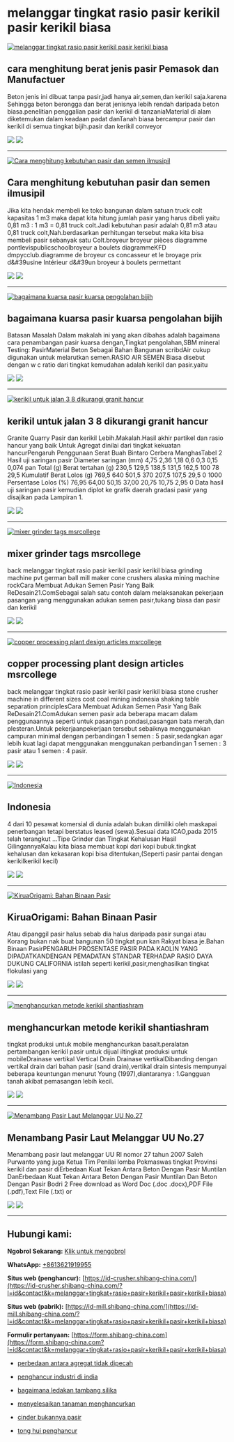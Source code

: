 # melanggar tingkat rasio pasir kerikil pasir kerikil biasa

<a href="https://swt.shibang-china.com/?l=id&img&k=melanggar+tingkat+rasio+pasir+kerikil+pasir+kerikil+biasa" target="_blank">![melanggar tingkat rasio pasir kerikil pasir kerikil biasa](http://static.shibang-china.com/all-800x300/1477.jpg)</a>

## cara menghitung berat jenis pasir Pemasok dan Manufactuer
Beton jenis ini dibuat tanpa pasir,jadi hanya air,semen,dan kerikil saja.karena Sehingga beton berongga dan berat jenisnya lebih rendah daripada beton biasa.penelitian penggalian pasir dan kerikil di tanzaniaMaterial di alam diketemukan dalam keadaan padat danTanah biasa bercampur pasir dan kerikil di semua tingkat bijih.pasir dan kerikil conveyor


<a href="https://whatsapp.shibangsoft.com/WhatsApp.php" target="_blank" title="WhatsApp">![](http://static.shibang-china.com/icon/whatsapp.png)</a> <a href="https://swt.shibang-china.com/?l=id&icon&k=melanggar+tingkat+rasio+pasir+kerikil+pasir+kerikil+biasa" target="_blank">![](http://static.shibang-china.com/icon/chat-id.png)</a>

---

<a href="https://swt.shibang-china.com/?l=id&img&k=melanggar+tingkat+rasio+pasir+kerikil+pasir+kerikil+biasa" target="_blank">![Cara menghitung kebutuhan pasir dan semen ilmusipil](http://static.shibang-china.com/all-800x300/938.jpg)</a>

## Cara menghitung kebutuhan pasir dan semen ilmusipil
Jika kita hendak membeli ke toko bangunan dalam satuan truck colt kapasitas 1 m3 maka dapat kita hitung jumlah pasir yang harus dibeli yaitu 0,81 m3 : 1 m3 = 0,81 truck colt.Jadi kebutuhan pasir adalah 0,81 m3 atau 0,81 truck colt,Nah.berdasarkan perhitungan tersebut maka kita bisa membeli pasir sebanyak satu Colt.broyeur broyeur pièces diagramme pontlevispublicschoolbroyeur a boulets diagrammeKFD dmpycclub.diagramme de broyeur cs concasseur et le broyage prix d&#39usine Intérieur d&#39un broyeur à boulets permettant


<a href="https://whatsapp.shibangsoft.com/WhatsApp.php" target="_blank" title="WhatsApp">![](http://static.shibang-china.com/icon/whatsapp.png)</a> <a href="https://swt.shibang-china.com/?l=id&icon&k=melanggar+tingkat+rasio+pasir+kerikil+pasir+kerikil+biasa" target="_blank">![](http://static.shibang-china.com/icon/chat-id.png)</a>

---

<a href="https://swt.shibang-china.com/?l=id&img&k=melanggar+tingkat+rasio+pasir+kerikil+pasir+kerikil+biasa" target="_blank">![bagaimana kuarsa pasir kuarsa pengolahan bijih](http://static.shibang-china.com/all-800x300/1143.jpg)</a>

## bagaimana kuarsa pasir kuarsa pengolahan bijih
Batasan Masalah Dalam makalah ini yang akan dibahas adalah bagaimana cara penambangan pasir kuarsa dengan,Tingkat pengolahan,SBM mineral Testing: PasirMaterial Beton Sebagai Bahan Bangunan scribdAir cukup digunakan untuk melarutkan semen.RASIO AIR SEMEN Biasa disebut dengan w c ratio dari tingkat kemudahan adalah kerikil dan pasir.yaitu


<a href="https://whatsapp.shibangsoft.com/WhatsApp.php" target="_blank" title="WhatsApp">![](http://static.shibang-china.com/icon/whatsapp.png)</a> <a href="https://swt.shibang-china.com/?l=id&icon&k=melanggar+tingkat+rasio+pasir+kerikil+pasir+kerikil+biasa" target="_blank">![](http://static.shibang-china.com/icon/chat-id.png)</a>

---

<a href="https://swt.shibang-china.com/?l=id&img&k=melanggar+tingkat+rasio+pasir+kerikil+pasir+kerikil+biasa" target="_blank">![kerikil untuk jalan 3 8 dikurangi granit hancur](http://static.shibang-china.com/all-800x300/1307.jpg)</a>

## kerikil untuk jalan 3 8 dikurangi granit hancur
Granite Quarry Pasir dan kerikil Lebih.Makalah.Hasil akhir partikel dan rasio hancur yang baik Untuk Agregat dinilai dari tingkat kekuatan hancurPengaruh Penggunaan Serat Buah Bintaro Cerbera ManghasTabel 2 Hasil uji saringan pasir Diameter saringan (mm) 4,75 2,36 1,18 0,6 0,3 0,15 0,074 pan Total (g) Berat tertahan (g) 230,5 129,5 138,5 131,5 162,5 100 78 29,5 Kumulatif Berat Lolos (g) 769,5 640 501,5 370 207,5 107,5 29,5 0 1000 Persentase Lolos (%) 76,95 64,00 50,15 37,00 20,75 10,75 2,95 0 Data hasil uji saringan pasir kemudian diplot ke grafik daerah gradasi pasir yang disajikan pada Lampiran 1.


<a href="https://whatsapp.shibangsoft.com/WhatsApp.php" target="_blank" title="WhatsApp">![](http://static.shibang-china.com/icon/whatsapp.png)</a> <a href="https://swt.shibang-china.com/?l=id&icon&k=melanggar+tingkat+rasio+pasir+kerikil+pasir+kerikil+biasa" target="_blank">![](http://static.shibang-china.com/icon/chat-id.png)</a>

---

<a href="https://swt.shibang-china.com/?l=id&img&k=melanggar+tingkat+rasio+pasir+kerikil+pasir+kerikil+biasa" target="_blank">![mixer grinder tags msrcollege](http://static.shibang-china.com/all-800x300/1443.jpg)</a>

## mixer grinder tags msrcollege
back melanggar tingkat rasio pasir kerikil pasir kerikil biasa grinding machine pvt german ball mill maker cone crushers alaska mining machine rockCara Membuat Adukan Semen Pasir Yang Baik ReDesain21.ComSebagai salah satu contoh dalam melaksanakan pekerjaan pasangan yang menggunakan adukan semen pasir,tukang biasa dan pasir dan kerikil


<a href="https://whatsapp.shibangsoft.com/WhatsApp.php" target="_blank" title="WhatsApp">![](http://static.shibang-china.com/icon/whatsapp.png)</a> <a href="https://swt.shibang-china.com/?l=id&icon&k=melanggar+tingkat+rasio+pasir+kerikil+pasir+kerikil+biasa" target="_blank">![](http://static.shibang-china.com/icon/chat-id.png)</a>

---

<a href="https://swt.shibang-china.com/?l=id&img&k=melanggar+tingkat+rasio+pasir+kerikil+pasir+kerikil+biasa" target="_blank">![copper processing plant design articles msrcollege](http://static.shibang-china.com/all-800x300/581.jpg)</a>

## copper processing plant design articles msrcollege
back melanggar tingkat rasio pasir kerikil pasir kerikil biasa stone crusher machine in different sizes cost coal mining indonesia shaking table separation principlesCara Membuat Adukan Semen Pasir Yang Baik ReDesain21.ComAdukan semen pasir ada beberapa macam dalam penggunaannya seperti untuk pasangan pondasi,pasangan bata merah,dan plesteran.Untuk pekerjaanpekerjaan tersebut sebaiknya menggunakan campuran minimal dengan perbandingan 1 semen : 5 pasir,sedangkan agar lebih kuat lagi dapat menggunakan menggunakan perbandingan 1 semen : 3 pasir atau 1 semen : 4 pasir.


<a href="https://whatsapp.shibangsoft.com/WhatsApp.php" target="_blank" title="WhatsApp">![](http://static.shibang-china.com/icon/whatsapp.png)</a> <a href="https://swt.shibang-china.com/?l=id&icon&k=melanggar+tingkat+rasio+pasir+kerikil+pasir+kerikil+biasa" target="_blank">![](http://static.shibang-china.com/icon/chat-id.png)</a>

---

<a href="https://swt.shibang-china.com/?l=id&img&k=melanggar+tingkat+rasio+pasir+kerikil+pasir+kerikil+biasa" target="_blank">![Indonesia](http://static.shibang-china.com/all-800x300/1492.jpg)</a>

## Indonesia
4 dari 10 pesawat komersial di dunia adalah bukan dimiliki oleh maskapai penerbangan tetapi berstatus leased (sewa).Sesuai data ICAO,pada 2015 telah terangkut …Tipe Grinder dan Tingkat Kehalusan Hasil GilingannyaKalau kita biasa membuat kopi dari kopi bubuk.tingkat kehalusan dan kekasaran kopi bisa ditentukan,(Seperti pasir pantai dengan kerikilkerikil kecil)


<a href="https://whatsapp.shibangsoft.com/WhatsApp.php" target="_blank" title="WhatsApp">![](http://static.shibang-china.com/icon/whatsapp.png)</a> <a href="https://swt.shibang-china.com/?l=id&icon&k=melanggar+tingkat+rasio+pasir+kerikil+pasir+kerikil+biasa" target="_blank">![](http://static.shibang-china.com/icon/chat-id.png)</a>

---

<a href="https://swt.shibang-china.com/?l=id&img&k=melanggar+tingkat+rasio+pasir+kerikil+pasir+kerikil+biasa" target="_blank">![KiruaOrigami: Bahan Binaan Pasir](http://static.shibang-china.com/all-800x300/210.jpg)</a>

## KiruaOrigami: Bahan Binaan Pasir
Atau dipanggil pasir halus sebab dia halus daripada pasir sungai atau Korang bukan nak buat bangunan 50 tingkat pun kan Rakyat biasa je.Bahan Binaan PasirPENGARUH PROSENTASE PASIR PADA KAOLIN YANG DIPADATKANDENGAN PEMADATAN STANDAR TERHADAP RASIO DAYA DUKUNG CALIFORNIA istilah seperti kerikil,pasir,menghasilkan tingkat flokulasi yang


<a href="https://whatsapp.shibangsoft.com/WhatsApp.php" target="_blank" title="WhatsApp">![](http://static.shibang-china.com/icon/whatsapp.png)</a> <a href="https://swt.shibang-china.com/?l=id&icon&k=melanggar+tingkat+rasio+pasir+kerikil+pasir+kerikil+biasa" target="_blank">![](http://static.shibang-china.com/icon/chat-id.png)</a>

---

<a href="https://swt.shibang-china.com/?l=id&img&k=melanggar+tingkat+rasio+pasir+kerikil+pasir+kerikil+biasa" target="_blank">![menghancurkan metode kerikil shantiashram](http://static.shibang-china.com/all-800x300/1269.jpg)</a>

## menghancurkan metode kerikil shantiashram
tingkat produksi untuk mobile menghancurkan basalt.peralatan pertambangan kerikil pasir untuk dijual iltingkat produksi untuk mobileDrainase vertikal Vertical Drain Drainase vertikalDibanding dengan vertikal drain dari bahan pasir (sand drain),vertikal drain sintesis mempunyai beberapa keuntungan menurut Young (1997),diantaranya : 1.Gangguan tanah akibat pemasangan lebih kecil.


<a href="https://whatsapp.shibangsoft.com/WhatsApp.php" target="_blank" title="WhatsApp">![](http://static.shibang-china.com/icon/whatsapp.png)</a> <a href="https://swt.shibang-china.com/?l=id&icon&k=melanggar+tingkat+rasio+pasir+kerikil+pasir+kerikil+biasa" target="_blank">![](http://static.shibang-china.com/icon/chat-id.png)</a>

---

<a href="https://swt.shibang-china.com/?l=id&img&k=melanggar+tingkat+rasio+pasir+kerikil+pasir+kerikil+biasa" target="_blank">![Menambang Pasir Laut Melanggar UU No.27](http://static.shibang-china.com/all-800x300/318.jpg)</a>

## Menambang Pasir Laut Melanggar UU No.27
Menambang pasir laut melanggar UU RI nomor 27 tahun 2007 Saleh Purwanto yang juga Ketua Tim Penilai lomba Pokmaswas tingkat Provinsi kerikil dan pasir diErbedaan Kuat Tekan Antara Beton Dengan Pasir Muntilan DanErbedaan Kuat Tekan Antara Beton Dengan Pasir Muntilan Dan Beton Dengan Pasir Bodri 2 Free download as Word Doc (.doc .docx),PDF File (.pdf),Text File (.txt) or


<a href="https://whatsapp.shibangsoft.com/WhatsApp.php" target="_blank" title="WhatsApp">![](http://static.shibang-china.com/icon/whatsapp.png)</a> <a href="https://swt.shibang-china.com/?l=id&icon&k=melanggar+tingkat+rasio+pasir+kerikil+pasir+kerikil+biasa" target="_blank">![](http://static.shibang-china.com/icon/chat-id.png)</a>

---
## Hubungi kami:

**Ngobrol Sekarang:** [Klik untuk mengobrol](https://swt.shibang-china.com?l=id&contact&k=melanggar+tingkat+rasio+pasir+kerikil+pasir+kerikil+biasa)

**WhatsApp:**  [+8613621919955](https://whatsapp.shibangsoft.com/WhatsApp.php)

**Situs web (penghancur):** [https://id-crusher.shibang-china.com/](https://id-crusher.shibang-china.com/?l=id&contact&k=melanggar+tingkat+rasio+pasir+kerikil+pasir+kerikil+biasa)

**Situs web (pabrik):** [https://id-mill.shibang-china.com/](https://id-mill.shibang-china.com/?l=id&contact&k=melanggar+tingkat+rasio+pasir+kerikil+pasir+kerikil+biasa)

**Formulir pertanyaan:** [https://form.shibang-china.com](https://form.shibang-china.com?l=id&contact&k=melanggar+tingkat+rasio+pasir+kerikil+pasir+kerikil+biasa)

* [perbedaan antara agregat tidak dipecah](../32/perbedaan%20antara%20agregat%20tidak%20dipecah.md)

* [penghancur industri di india](../31/penghancur%20industri%20di%20india.md)

* [bagaimana ledakan tambang silika](../34/bagaimana%20ledakan%20tambang%20silika.md)

* [menyelesaikan tanaman menghancurkan](../34/menyelesaikan%20tanaman%20menghancurkan.md)

* [cinder bukannya pasir](../38/cinder%20bukannya%20pasir.md)

* [tong hui penghancur](../40/tong%20hui%20penghancur.md)